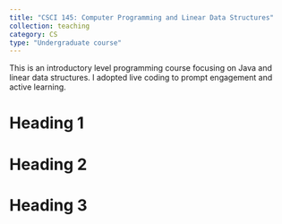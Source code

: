 ```yaml
---
title: "CSCI 145: Computer Programming and Linear Data Structures"
collection: teaching
category: CS
type: "Undergraduate course"
---
```


This is an introductory level programming course focusing on Java and linear data structures. I adopted live coding to prompt engagement and active learning. 

Heading 1
======

Heading 2
======

Heading 3
======
